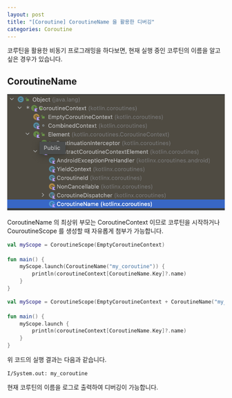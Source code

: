 ```yaml
---
layout: post
title: "[Coroutine] CoroutineName 을 활용한 디버깅"
categories: Coroutine
---
```


코루틴을 활용한 비동기 프로그래밍을 하다보면, 현재 실행 중인 코루틴의 이름을 알고 싶은 경우가 있습니다.

## CoroutineName

![Alt text](_images/2023-07-24-coroutine-name.png)

CoroutineName 의 최상위 부모는 CoroutineContext 이므로 코루틴을 시작하거나 CouroutineScope 를 생성할 때 자유롭게 첨부가 가능합니다.

~~~kotlin
val myScope = CoroutineScope(EmptyCoroutineContext)

fun main() {
    myScope.launch(CoroutineName("my_coroutine")) {
        println(coroutineContext[CoroutineName.Key]?.name)
    }
}
~~~



~~~kotlin
val myScope = CoroutineScope(EmptyCoroutineContext + CoroutineName("my_coroutine"))

fun main() {
    myScope.launch {
        println(coroutineContext[CoroutineName.Key]?.name)
    }
}
~~~

위 코드의 실행 결과는 다음과 같습니다.

~~~
I/System.out: my_coroutine
~~~

현재 코루틴의 이름을 로그로 출력하여 디버깅이 가능합니다.